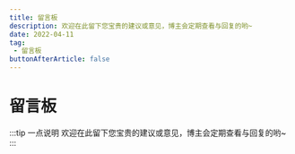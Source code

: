 ```yaml
---
title: 留言板
description: 欢迎在此留下您宝贵的建议或意见，博主会定期查看与回复的哟~
date: 2022-04-11
tag:
 - 留言板
buttonAfterArticle: false
---
```


# 留言板


:::tip 一点说明
欢迎在此留下您宝贵的建议或意见，博主会定期查看与回复的哟~
:::